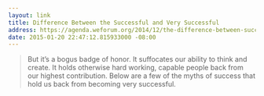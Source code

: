 ```yaml
---
layout: link
title: Difference Between the Successful and Very Successful
address: https://agenda.weforum.org/2014/12/the-difference-between-successful-and-very-successful-people/
date: 2015-01-20 22:47:12.815933000 -08:00
---
```


> But it’s a bogus badge of honor. It suffocates our ability to think and create. It holds otherwise hard working, capable people back from our highest contribution. Below are a few of the myths of success that hold us back from becoming very successful.
